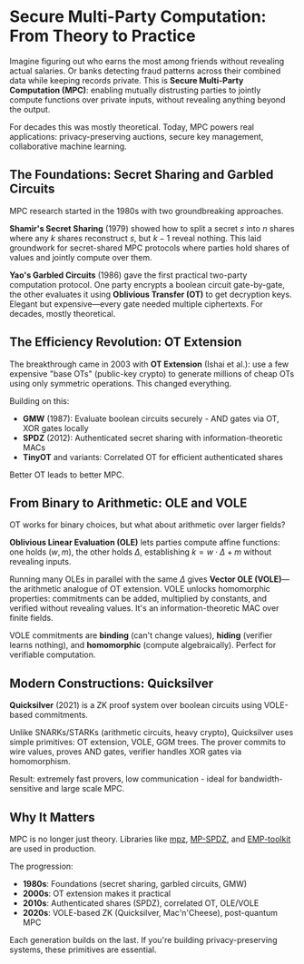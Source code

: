 # Secure Multi-Party Computation: From Theory to Practice

Imagine figuring out who earns the most among friends without revealing actual salaries. Or banks detecting fraud patterns across their combined data while keeping records private. This is **Secure Multi-Party Computation (MPC)**: enabling mutually distrusting parties to jointly compute functions over private inputs, without revealing anything beyond the output.

For decades this was mostly theoretical. Today, MPC powers real applications: privacy-preserving auctions, secure key management, collaborative machine learning.

## The Foundations: Secret Sharing and Garbled Circuits

MPC research started in the 1980s with two groundbreaking approaches.

**Shamir's Secret Sharing** (1979) showed how to split a secret $s$ into $n$ shares where any $k$ shares reconstruct $s$, but $k-1$ reveal nothing. This laid groundwork for secret-shared MPC protocols where parties hold shares of values and jointly compute over them.

**Yao's Garbled Circuits** (1986) gave the first practical two-party computation protocol. One party encrypts a boolean circuit gate-by-gate, the other evaluates it using **Oblivious Transfer (OT)** to get decryption keys. Elegant but expensive—every gate needed multiple ciphertexts. For decades, mostly theoretical.

## The Efficiency Revolution: OT Extension

The breakthrough came in 2003 with **OT Extension** (Ishai et al.): use a few expensive "base OTs" (public-key crypto) to generate millions of cheap OTs using only symmetric operations. This changed everything.

Building on this:

- **GMW** (1987): Evaluate boolean circuits securely - AND gates via OT, XOR gates locally
- **SPDZ** (2012): Authenticated secret sharing with information-theoretic MACs
- **TinyOT** and variants: Correlated OT for efficient authenticated shares

Better OT leads to better MPC.

## From Binary to Arithmetic: OLE and VOLE

OT works for binary choices, but what about arithmetic over larger fields?

**Oblivious Linear Evaluation (OLE)** lets parties compute affine functions: one holds $(w,m)$, the other holds $\Delta$, establishing $k = w \cdot \Delta + m$ without revealing inputs.

Running many OLEs in parallel with the same $\Delta$ gives **Vector OLE (VOLE)**—the arithmetic analogue of OT extension. VOLE unlocks homomorphic properties: commitments can be added, multiplied by constants, and verified without revealing values. It's an information-theoretic MAC over finite fields.

VOLE commitments are **binding** (can't change values), **hiding** (verifier learns nothing), and **homomorphic** (compute algebraically). Perfect for verifiable computation.

## Modern Constructions: Quicksilver

**Quicksilver** (2021) is a ZK proof system over boolean circuits using VOLE-based commitments.

Unlike SNARKs/STARKs (arithmetic circuits, heavy crypto), Quicksilver uses simple primitives: OT extension, VOLE, GGM trees. The prover commits to wire values, proves AND gates, verifier handles XOR gates via homomorphism.

Result: extremely fast provers, low communication - ideal for bandwidth-sensitive and large scale MPC.

## Why It Matters

MPC is no longer just theory. Libraries like [mpz](https://github.com/privacy-scaling-explorations/mpz), [MP-SPDZ](https://github.com/data61/MP-SPDZ), and [EMP-toolkit](https://github.com/emp-toolkit) are used in production.

The progression:

- **1980s**: Foundations (secret sharing, garbled circuits, GMW)
- **2000s**: OT extension makes it practical
- **2010s**: Authenticated shares (SPDZ), correlated OT, OLE/VOLE
- **2020s**: VOLE-based ZK (Quicksilver, Mac'n'Cheese), post-quantum MPC

Each generation builds on the last. If you're building privacy-preserving systems, these primitives are essential.
